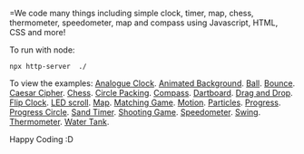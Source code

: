 =We code many things including simple clock, timer, map, chess, thermometer, speedometer, map and compass using Javascript, HTML, CSS and more!

To run with node:

```
npx http-server  ./
```

To view the examples:
[Analogue Clock](https://rheh.github.io/HTML5-canvas-projects/analogue_clock/).
[Animated Background](https://rheh.github.io/HTML5-canvas-projects/animated_background/).
[Ball](https://rheh.github.io/HTML5-canvas-projects/ball/).
[Bounce](https://rheh.github.io/HTML5-canvas-projects/bounce/).
[Caesar Cipher](https://rheh.github.io/HTML5-canvas-projects/caesar_cipher/).
[Chess](https://rheh.github.io/HTML5-canvas-projects/chess/).
[Circle Packing](https://rheh.github.io/HTML5-canvas-projects/circle_packing/).
[Compass](https://rheh.github.io/HTML5-canvas-projects/compass/).
[Dartboard](https://rheh.github.io/HTML5-canvas-projects/dartboard/).
[Drag and Drop](https://rheh.github.io/HTML5-canvas-projects/drag_drop/).
[Flip Clock](https://rheh.github.io/HTML5-canvas-projects/flip_clock/).
[LED scroll](https://rheh.github.io/HTML5-canvas-projects/led_scrollerv2/).
[Map](https://rheh.github.io/HTML5-canvas-projects/map/).
[Matching Game](https://rheh.github.io/HTML5-canvas-projects/matching_game/).
[Motion](https://rheh.github.io/HTML5-canvas-projects/motion/).
[Particles](https://rheh.github.io/HTML5-canvas-projects/particles/).
[Progress](https://rheh.github.io/HTML5-canvas-projects/progress/).
[Progress Circle](https://rheh.github.io/HTML5-canvas-projects/progress_circle/).
[Sand Timer](https://rheh.github.io/HTML5-canvas-projects/sand_timer/).
[Shooting Game](https://rheh.github.io/HTML5-canvas-projects/shooting-game/).
[Speedometer](https://rheh.github.io/HTML5-canvas-projects/speedometer/).
[Swing](https://rheh.github.io/HTML5-canvas-projects/swing/).
[Thermometer](https://rheh.github.io/HTML5-canvas-projects/thermometer/).
[Water Tank](https://rheh.github.io/HTML5-canvas-projects/water_tank/).

Happy Coding :D
